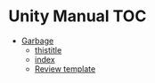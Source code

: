 Unity Manual TOC
================

 - [Garbage]()
	 - [thistitle](thistitle.md)
	 - [index](index.md)
	 - [Review template](com.unity.docs-review.md)

